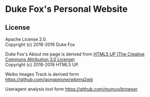 # Duke Fox's Personal Website

## License
Apache License 2.0.  
Copyright (c) 2018-2019 Duke Fox

Duke Fox's About me page is derived from [HTML5 UP (The Creative Commons Attribution 3.0 License)](https://html5up.net/license)  
Copyright (c) 2018-2019 HTML5 UP.

Weibo Images Track is derived form <https://github.com/gongpeione/wbimg2wb>

Useragent analysis tool form <https://github.com/mumuy/browser>
